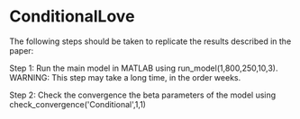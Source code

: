 # ConditionalLove

The following steps should be taken to replicate the results described in the paper: 

Step 1: Run the main model in MATLAB using run_model(1,800,250,10,3). WARNING: This step may take a long time, in the order weeks. 

Step 2: Check the convergence the beta parameters of the model using check_convergence('Conditional',1,1)
